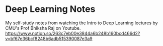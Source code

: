 # Deep Learning Notes

My self-study notes from watching the Intro to Deep Learning lectures by CMU's Prof Bhiksha Raj on Youtube.
https://www.notion.so/263c7eb00e3844a6b248b160bcd466d2?v=bf67e36bcf8248b6adb515390087e3a9
